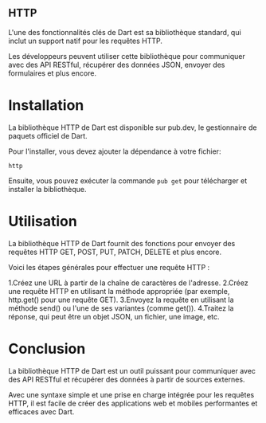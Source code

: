 ## HTTP

L'une des fonctionnalités clés de Dart est sa bibliothèque standard, qui inclut un support natif pour les requêtes HTTP. 

Les développeurs peuvent utiliser cette bibliothèque pour communiquer avec des API RESTful, récupérer des données JSON, envoyer des formulaires et plus encore.


# Installation

La bibliothèque HTTP de Dart est disponible sur pub.dev, le gestionnaire de paquets officiel de Dart. 

Pour l'installer, vous devez ajouter la dépendance à votre fichier:

`http`

Ensuite, vous pouvez exécuter la commande `pub get` pour télécharger et installer la bibliothèque.


# Utilisation

La bibliothèque HTTP de Dart fournit des fonctions pour envoyer des requêtes HTTP GET, POST, PUT, PATCH, DELETE et plus encore. 

Voici les étapes générales pour effectuer une requête HTTP :

1.Créez une URL à partir de la chaîne de caractères de l'adresse.
2.Créez une requête HTTP en utilisant la méthode appropriée (par exemple, http.get() pour une requête GET).
3.Envoyez la requête en utilisant la méthode send() ou l'une de ses variantes (comme get()).
4.Traitez la réponse, qui peut être un objet JSON, un fichier, une image, etc.


# Conclusion

La bibliothèque HTTP de Dart est un outil puissant pour communiquer avec des API RESTful et récupérer des données à partir de sources externes. 

Avec une syntaxe simple et une prise en charge intégrée pour les requêtes HTTP, il est facile de créer des applications web et mobiles performantes et efficaces avec Dart.